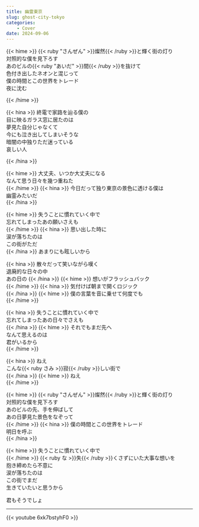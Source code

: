 ```yaml
---
title: 幽霊東京
slug: ghost-city-tokyo
categories:
    - Cover
date: 2024-09-06
---
```


{{< hime >}}
{{< ruby "さんぜん" >}}燦然{{< /ruby >}}と輝く街の灯り  
対照的な僕を見下ろす  
あのビルの{{< ruby "あいだ" >}}間{{< /ruby >}}を抜けて  
色付き出したネオンと混じって  
僕の時間とこの世界をトレード  
夜に沈む  

{{< /hime >}}

{{< hina >}}
終電で家路を辿る僕の  
目に映るガラス窓に居たのは  
夢見た自分じゃなくて  
今にも泣き出してしまいそうな  
暗闇の中独りただ迷っている  
哀しい人  

{{< /hina >}}

{{< hime >}}
大丈夫、いつか大丈夫になる  
なんて思う日々を幾つ重ねた  
{{< /hime >}}
{{< hina >}}
今日だって独り東京の景色に透ける僕は  
幽霊みたいだ  
{{< /hina >}}

{{< hime >}}
失うことに慣れていく中で  
忘れてしまったあの願いさえも  
{{< /hime >}}
{{< hina >}}
思い出した時に  
涙が落ちたのは  
この街がただ  
{{< /hina >}}
あまりにも眩しいから  

{{< hina >}}
散々だって笑いながら嘆く  
退廃的な日々の中  
あの日の
{{< /hina >}}
{{< hime >}}
想いがフラッシュバック  
{{< /hime >}}
{{< hina >}}
気付けば朝まで開くロジック  
{{< /hina >}}
{{< hime >}}
僕の言葉を音に乗せて何度でも  
{{< /hime >}}

{{< hina >}}
失うことに慣れていく中で  
忘れてしまったあの日々でさえも  
{{< /hina >}}
{{< hime >}}
それでもまだ先へ  
なんて思えるのは  
君がいるから  
{{< /hime >}}

{{< hina >}}
ねえ  
こんな{{< ruby さみ >}}寂{{< /ruby >}}しい街で  
{{< /hina >}}
{{< hime >}}
ねえ  
{{< /hime >}}

{{< hime >}}
{{< ruby "さんぜん" >}}燦然{{< /ruby >}}と輝く街の灯り  
対照的な僕を見下ろす  
あのビルの先、手を伸ばして  
あの日夢見た景色をなぞって  
{{< /hime >}}
{{< hina >}}
僕の時間とこの世界をトレード  
明日を呼ぶ  
{{< /hina >}}

{{< hime >}}
失うことに慣れていく中で  
{{< /hime >}}
{{< ruby な >}}失{{< /ruby >}}くさずにいた大事な想いを  
抱き締めたら不意に  
涙が落ちたのは  
この街でまだ  
生きていたいと思うから  

君もそうでしょ  


---

{{< youtube 6xk7bstyhF0 >}}